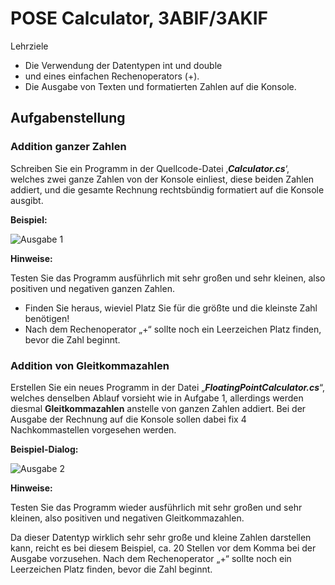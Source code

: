 ﻿# POSE Calculator, 3ABIF/3AKIF

Lehrziele

- Die Verwendung der Datentypen int und double
- und eines einfachen Rechenoperators (+). 
- Die Ausgabe von Texten und formatierten Zahlen auf die Konsole.

## Aufgabenstellung

### Addition ganzer Zahlen

Schreiben Sie ein Programm in der Quellcode-Datei ‚***Calculator.cs***‘, welches zwei ganze Zahlen von der Konsole einliest,  diese beiden Zahlen addiert, und die gesamte Rechnung rechtsbündig formatiert auf die Konsole ausgibt.

**Beispiel:**

![Ausgabe 1](output1.png)

**Hinweise:**

Testen Sie das Programm ausführlich mit sehr großen und sehr kleinen, also positiven und negativen ganzen Zahlen.

- Finden Sie heraus, wieviel Platz Sie für die größte und die kleinste Zahl benötigen!
- Nach dem Rechenoperator „+“ sollte noch ein Leerzeichen Platz finden, bevor die Zahl beginnt.

### Addition von Gleitkommazahlen

Erstellen Sie ein neues Programm in der Datei „***FloatingPointCalculator.cs***“, welches denselben Ablauf vorsieht wie in Aufgabe 1, allerdings werden diesmal **Gleitkommazahlen** anstelle von ganzen Zahlen addiert. Bei der Ausgabe der Rechnung auf die Konsole sollen dabei fix  4 Nachkommastellen vorgesehen werden.

**Beispiel-Dialog:**

![Ausgabe 2](output2.png)

**Hinweise:**

Testen Sie das Programm wieder ausführlich mit sehr großen und sehr kleinen, also positiven und negativen Gleitkommazahlen.

Da dieser Datentyp wirklich sehr sehr große und kleine Zahlen darstellen kann, reicht es bei diesem Beispiel, ca. 20 Stellen vor dem Komma bei der Ausgabe vorzusehen. Nach dem Rechenoperator „+“ sollte noch ein Leerzeichen Platz finden, bevor die Zahl beginnt.
